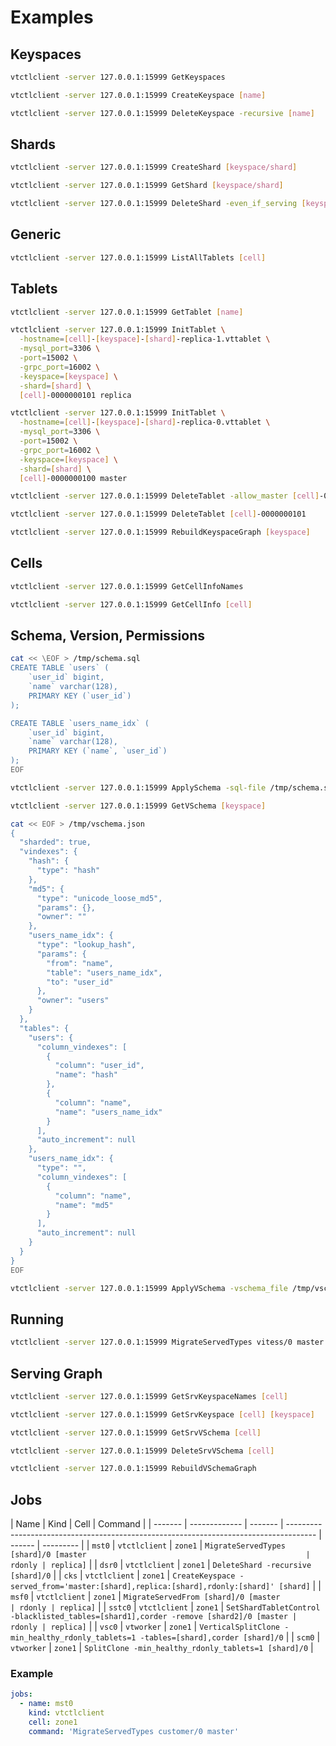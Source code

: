 # Examples

## Keyspaces

```sh
vtctlclient -server 127.0.0.1:15999 GetKeyspaces
```

```sh
vtctlclient -server 127.0.0.1:15999 CreateKeyspace [name]
```

```sh
vtctlclient -server 127.0.0.1:15999 DeleteKeyspace -recursive [name]
```

## Shards

```sh
vtctlclient -server 127.0.0.1:15999 CreateShard [keyspace/shard]
```

```sh
vtctlclient -server 127.0.0.1:15999 GetShard [keyspace/shard]
```

```sh
vtctlclient -server 127.0.0.1:15999 DeleteShard -even_if_serving [keyspace/shard]
```

## Generic

```sh
vtctlclient -server 127.0.0.1:15999 ListAllTablets [cell]
```

## Tablets

```sh
vtctlclient -server 127.0.0.1:15999 GetTablet [name]
```

```sh
vtctlclient -server 127.0.0.1:15999 InitTablet \
  -hostname=[cell]-[keyspace]-[shard]-replica-1.vttablet \
  -mysql_port=3306 \
  -port=15002 \
  -grpc_port=16002 \
  -keyspace=[keyspace] \
  -shard=[shard] \
  [cell]-0000000101 replica
```

```sh
vtctlclient -server 127.0.0.1:15999 InitTablet \
  -hostname=[cell]-[keyspace]-[shard]-replica-0.vttablet \
  -mysql_port=3306 \
  -port=15002 \
  -grpc_port=16002 \
  -keyspace=[keyspace] \
  -shard=[shard] \
  [cell]-0000000100 master
```

```sh
vtctlclient -server 127.0.0.1:15999 DeleteTablet -allow_master [cell]-0000000100
```

```sh
vtctlclient -server 127.0.0.1:15999 DeleteTablet [cell]-0000000101
```

```sh
vtctlclient -server 127.0.0.1:15999 RebuildKeyspaceGraph [keyspace]
```

## Cells

```sh
vtctlclient -server 127.0.0.1:15999 GetCellInfoNames
```

```sh
vtctlclient -server 127.0.0.1:15999 GetCellInfo [cell]
```

## Schema, Version, Permissions

```sh
cat << \EOF > /tmp/schema.sql
CREATE TABLE `users` (
    `user_id` bigint,
    `name` varchar(128),
    PRIMARY KEY (`user_id`)
);

CREATE TABLE `users_name_idx` (
    `user_id` bigint,
    `name` varchar(128),
    PRIMARY KEY (`name`, `user_id`)
);
EOF
```

```sh
vtctlclient -server 127.0.0.1:15999 ApplySchema -sql-file /tmp/schema.sql [database]
```

```sh
vtctlclient -server 127.0.0.1:15999 GetVSchema [keyspace]
```

```sh
cat << EOF > /tmp/vschema.json
{
  "sharded": true,
  "vindexes": {
    "hash": {
      "type": "hash"
    },
    "md5": {
      "type": "unicode_loose_md5",
      "params": {},
      "owner": ""
    },
    "users_name_idx": {
      "type": "lookup_hash",
      "params": {
        "from": "name",
        "table": "users_name_idx",
        "to": "user_id"
      },
      "owner": "users"
    }
  },
  "tables": {
    "users": {
      "column_vindexes": [
        {
          "column": "user_id",
          "name": "hash"
        },
        {
          "column": "name",
          "name": "users_name_idx"
        }
      ],
      "auto_increment": null
    },
    "users_name_idx": {
      "type": "",
      "column_vindexes": [
        {
          "column": "name",
          "name": "md5"
        }
      ],
      "auto_increment": null
    }
  }
}
EOF
```

```sh
vtctlclient -server 127.0.0.1:15999 ApplyVSchema -vschema_file /tmp/vschema.json [keyspace]
```

## Running

```sh
vtctlclient -server 127.0.0.1:15999 MigrateServedTypes vitess/0 master
```

## Serving Graph

```sh
vtctlclient -server 127.0.0.1:15999 GetSrvKeyspaceNames [cell]
```

```sh
vtctlclient -server 127.0.0.1:15999 GetSrvKeyspace [cell] [keyspace]
```

```sh
vtctlclient -server 127.0.0.1:15999 GetSrvVSchema [cell]
```

```sh
vtctlclient -server 127.0.0.1:15999 DeleteSrvVSchema [cell]
```

```sh
vtctlclient -server 127.0.0.1:15999 RebuildVSchemaGraph
```

## Jobs

| Name    | Kind          | Cell    | Command                                                                               |
| ------- | ------------- | ------- | ------------------------------------------------------------------------------------- | ------ | --------- |
| `mst0`  | `vtctlclient` | `zone1` | `MigrateServedTypes [shard]/0 [master                                                 | rdonly | replica]` |
| `dsr0`  | `vtctlclient` | `zone1` | `DeleteShard -recursive [shard]/0`                                                    |
| `cks`   | `vtctlclient` | `zone1` | `CreateKeyspace -served_from='master:[shard],replica:[shard],rdonly:[shard]' [shard]` |
| `msf0`  | `vtctlclient` | `zone1` | `MigrateServedFrom [shard]/0 [master                                                  | rdonly | replica]` |
| `sstc0` | `vtctlclient` | `zone1` | `SetShardTabletControl -blacklisted_tables=[shard1],corder -remove [shard2]/0 [master | rdonly | replica]` |
| `vsc0`  | `vtworker`    | `zone1` | `VerticalSplitClone -min_healthy_rdonly_tablets=1 -tables=[shard],corder [shard]/0`   |
| `scm0`  | `vtworker`    | `zone1` | `SplitClone -min_healthy_rdonly_tablets=1 [shard]/0`                                  |

### Example

```yml
jobs:
  - name: mst0
    kind: vtctlclient
    cell: zone1
    command: 'MigrateServedTypes customer/0 master'
```
